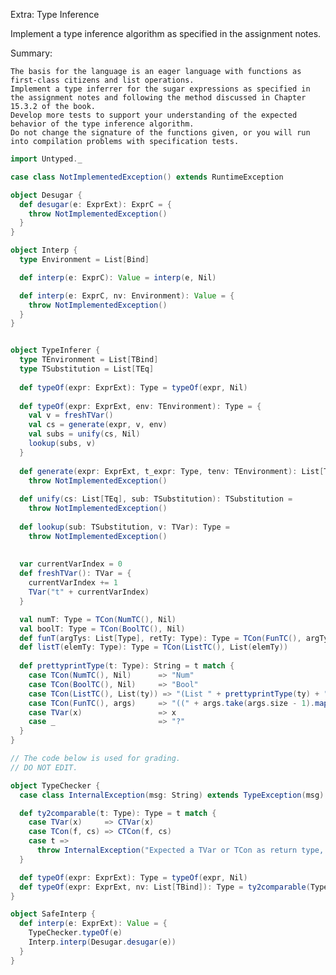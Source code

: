 Extra: Type Inference

Implement a type inference algorithm as specified in the assignment notes.

Summary:

    The basis for the language is an eager language with functions as first-class citizens and list operations.
    Implement a type inferrer for the sugar expressions as specified in the assignment notes and following the method discussed in Chapter 15.3.2 of the book.
    Develop more tests to support your understanding of the expected behavior of the type inference algorithm.
    Do not change the signature of the functions given, or you will run into compilation problems with specification tests.

```scala
import Untyped._

case class NotImplementedException() extends RuntimeException

object Desugar {
  def desugar(e: ExprExt): ExprC = {
    throw NotImplementedException()
  }
}

object Interp {
  type Environment = List[Bind]

  def interp(e: ExprC): Value = interp(e, Nil)

  def interp(e: ExprC, nv: Environment): Value = {
    throw NotImplementedException()
  }
}


object TypeInferer {
  type TEnvironment = List[TBind]
  type TSubstitution = List[TEq]
  
  def typeOf(expr: ExprExt): Type = typeOf(expr, Nil)
  
  def typeOf(expr: ExprExt, env: TEnvironment): Type = {
    val v = freshTVar()
    val cs = generate(expr, v, env)
    val subs = unify(cs, Nil)
    lookup(subs, v)
  }
  
  def generate(expr: ExprExt, t_expr: Type, tenv: TEnvironment): List[TEq] =
    throw NotImplementedException()
  
  def unify(cs: List[TEq], sub: TSubstitution): TSubstitution =
    throw NotImplementedException()
  
  def lookup(sub: TSubstitution, v: TVar): Type =
    throw NotImplementedException()
  
  
  var currentVarIndex = 0
  def freshTVar(): TVar = {
    currentVarIndex += 1
    TVar("t" + currentVarIndex)
  }

  val numT: Type = TCon(NumTC(), Nil)
  val boolT: Type = TCon(BoolTC(), Nil)
  def funT(argTys: List[Type], retTy: Type): Type = TCon(FunTC(), argTys ::: List(retTy))
  def listT(elemTy: Type): Type = TCon(ListTC(), List(elemTy))
  
  def prettyprintType(t: Type): String = t match {
    case TCon(NumTC(), Nil)      => "Num"
    case TCon(BoolTC(), Nil)     => "Bool"
    case TCon(ListTC(), List(ty)) => "(List " + prettyprintType(ty) + ")"
    case TCon(FunTC(), args)     => "((" + args.take(args.size - 1).map(prettyprintType).mkString(", ") + ") -> " + prettyprintType(args.last) + ")"
    case TVar(x)                 => x
    case _                       => "?"
  }
}

// The code below is used for grading.
// DO NOT EDIT.

object TypeChecker {
  case class InternalException(msg: String) extends TypeException(msg)

  def ty2comparable(t: Type): Type = t match {
    case TVar(x)     => CTVar(x)
    case TCon(f, cs) => CTCon(f, cs)
    case t =>
      throw InternalException("Expected a TVar or TCon as return type, but got: " + t)
  }

  def typeOf(expr: ExprExt): Type = typeOf(expr, Nil)
  def typeOf(expr: ExprExt, nv: List[TBind]): Type = ty2comparable(TypeInferer.typeOf(expr, nv))
}

object SafeInterp {
  def interp(e: ExprExt): Value = {
    TypeChecker.typeOf(e)
    Interp.interp(Desugar.desugar(e))
  }
}


```
